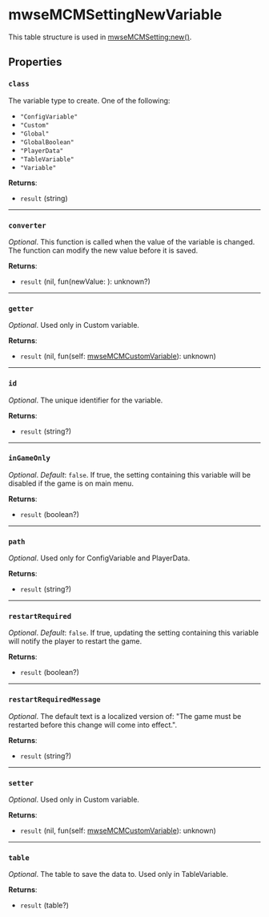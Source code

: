 # mwseMCMSettingNewVariable
<div class="search_terms" style="display: none">mwsemcmsettingnewvariable</div>

<!---
	This file is autogenerated. Do not edit this file manually. Your changes will be ignored.
	More information: https://github.com/MWSE/MWSE/tree/master/docs
-->

This table structure is used in [mwseMCMSetting:new()](./mwseMCMSetting.md#new).

## Properties

### `class`
<div class="search_terms" style="display: none">class</div>

The variable type to create. One of the following:

- `"ConfigVariable"`
- `"Custom"`
- `"Global"`
- `"GlobalBoolean"`
- `"PlayerData"`
- `"TableVariable"`
- `"Variable"`

**Returns**:

* `result` (string)

***

### `converter`
<div class="search_terms" style="display: none">converter</div>

*Optional*. This function is called when the value of the variable is changed. The function can modify the new value before it is saved.

**Returns**:

* `result` (nil, fun(newValue: ): unknown?)

***

### `getter`
<div class="search_terms" style="display: none">getter, ter</div>

*Optional*. Used only in Custom variable.

**Returns**:

* `result` (nil, fun(self: [mwseMCMCustomVariable](../types/mwseMCMCustomVariable.md)): unknown)

***

### `id`
<div class="search_terms" style="display: none">id</div>

*Optional*. The unique identifier for the variable.

**Returns**:

* `result` (string?)

***

### `inGameOnly`
<div class="search_terms" style="display: none">ingameonly</div>

*Optional*. *Default*: `false`. If true, the setting containing this variable will be disabled if the game is on main menu.

**Returns**:

* `result` (boolean?)

***

### `path`
<div class="search_terms" style="display: none">path</div>

*Optional*. Used only for ConfigVariable and PlayerData.

**Returns**:

* `result` (string?)

***

### `restartRequired`
<div class="search_terms" style="display: none">restartrequired</div>

*Optional*. *Default*: `false`. If true, updating the setting containing this variable will notify the player to restart the game.

**Returns**:

* `result` (boolean?)

***

### `restartRequiredMessage`
<div class="search_terms" style="display: none">restartrequiredmessage</div>

*Optional*. The default text is a localized version of: "The game must be restarted before this change will come into effect.".

**Returns**:

* `result` (string?)

***

### `setter`
<div class="search_terms" style="display: none">setter, ter</div>

*Optional*. Used only in Custom variable.

**Returns**:

* `result` (nil, fun(self: [mwseMCMCustomVariable](../types/mwseMCMCustomVariable.md)): unknown)

***

### `table`
<div class="search_terms" style="display: none">table</div>

*Optional*. The table to save the data to. Used only in TableVariable.

**Returns**:

* `result` (table?)

